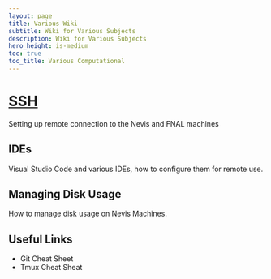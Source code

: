 ```yaml
---
layout: page
title: Various Wiki
subtitle: Wiki for Various Subjects
description: Wiki for Various Subjects
hero_height: is-medium
toc: true
toc_title: Various Computational
---
```




[SSH](ssh.md)
======================================

Setting up remote connection to the Nevis and FNAL machines


IDEs
------------------------------------------------------------

Visual Studio Code and various IDEs, how to configure them for remote use.


Managing Disk Usage 
------------------------------------------------------------

How to manage disk usage on Nevis Machines.


Useful Links
------------------------------------------------------------

- Git Cheat Sheet
- Tmux Cheat Sheat